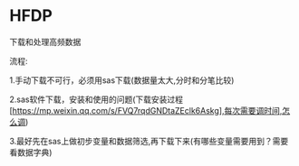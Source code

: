 # HFDP
下载和处理高频数据

流程:

1.手动下载不可行，必须用sas下载(数据量太大,分时和分笔比较)

2.sas软件下载，安装和使用的问题(下载安装过程[https://mp.weixin.qq.com/s/FVQ7rqdGNDtaZEclk6Askg],每次需要调时间,怎么调)

3.最好先在sas上做初步变量和数据筛选,再下载下来(有哪些变量需要用到？需要看数据字典)